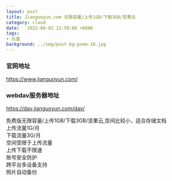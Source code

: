 ```yaml
---
layout: post
title: Jianguoyun.com 无限容量/上传1GB/下载3GB/坚果云
category: cloud
date:   2022-06-02 12:50:00 +0800
tags:
- 云盘
background: ../img/post-bg-poem-18.jpg
---
```


### 官网地址
https://www.jianguoyun.com/

### webdav服务器地址
https://dav.jianguoyun.com/dav/

免费版无限容量/上传1GB/下载3GB/坚果云,空间比较小，适合存储文档<br>
上传流量1G/月<br>
下载流量3G/月<br>
空间受限于上传流量<br>
上传下载不限速<br>
账号安全防护<br>
跨平台多设备支持<br>
照片自动备份<br>